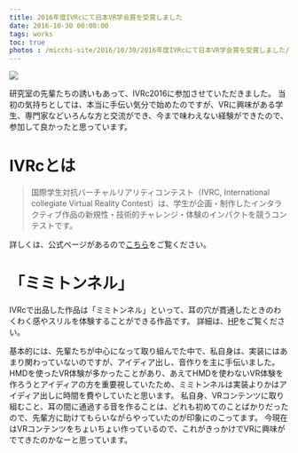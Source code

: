 ```yaml
---
title: 2016年度IVRcにて日本VR学会賞を受賞しました
date: 2016-10-30 00:00:00
tags: works
toc: true
photos : /micchi-site/2016/10/30/2016年度IVRcにて日本VR学会賞を受賞しました/a.png
---
```

![](/micchi-site/2016/10/30/2016年度IVRcにて日本VR学会賞を受賞しました/a.png)

研究室の先輩たちの誘いもあって、IVRc2016に参加させていただきました。
当初の気持ちとしては、本当に手伝い気分で始めたのですが、VRに興味がある学生、専門家などいろんな方と交流ができ、今まで味わえない経験ができたので、参加して良かったと思っています。

# IVRcとは
>国際学生対抗バーチャルリアリティコンテスト（IVRC, International collegiate Virtual Reality Contest）は、学生が企画・制作したインタラクティブ作品の新規性・技術的チャレンジ・体験のインパクトを競うコンテストです。

詳しくは、公式ページがあるので[こちら](http://ivrc.net)をご覧ください。

# 「ミミトンネル」
IVRcで出品した作品は「ミミトンネル」といって、耳の穴が貫通したときのわくわく感やスリルを体験することができる作品です。
詳細は、[HP](https://mimitunnel.github.io/)をご覧ください。

基本的には、先輩たちが中心になって取り組んでた中で、私自身は、実装にはあまり関わっていないのですが、アイディア出し、音作りを主に手伝いました。
HMDを使ったVR体験が多かったことがあり、あえてHMDを使わないVR体験を作ろうとアイディアの方を重要視していたため、ミミトンネルは実装よりかはアイディア出しに時間を費やしていたと思います。
私自身、VRコンテンツに取り組むこと、耳の間に通過する音を作ることは、どれも初めてのことばかりだったので、先輩方に助けてもらいながらやっていたのが印象にのこってます。
今現在はVRコンテンツをちょいちょい作っているので、これがきっかけでVRに興味がでてきたのかなーと思っています。
